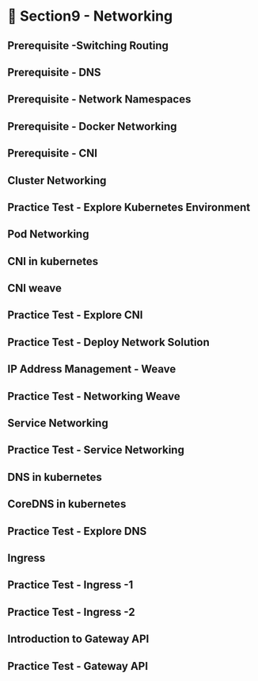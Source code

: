 # 🍨 Section9 - Networking

## Prerequisite -Switching Routing


## Prerequisite - DNS


## Prerequisite - Network Namespaces


## Prerequisite - Docker Networking


## Prerequisite - CNI


## Cluster Networking


## Practice Test - Explore Kubernetes Environment


## Pod Networking


## CNI in kubernetes


## CNI weave


## Practice Test - Explore CNI


## Practice Test - Deploy Network Solution


## IP Address Management -  Weave


## Practice Test - Networking Weave


## Service Networking


## Practice Test - Service Networking


## DNS in kubernetes


## CoreDNS in kubernetes


## Practice Test - Explore DNS


## Ingress


## Practice Test - Ingress -1


## Practice Test - Ingress -2


## Introduction to Gateway API


## Practice Test - Gateway API

